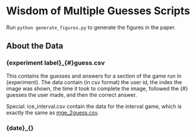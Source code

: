 # Wisdom of Multiple Guesses Scripts
Run `python generate_figures.py` to generate the figures in the paper.

## About the Data

### {experiment label}_{#}guess.csv

This contains the guesses and answers for a section of the game run in  {experiment}. The data contain (in csv format) the user id, the index the image was shown, the time it took to complete the image, followed the {#} guesses the user made, and then the correct answer.

Special: ice_interval.csv contain the data for the interval game, which is exactly the same as [mge_2guess.csv](mge_data/mge_2guess.csv).

### {date}_{}
